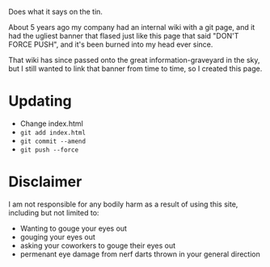 Does what it says on the tin.

About 5 years ago my company had an internal wiki with a git page, and it had the ugliest banner that flased
just like this page that said "DON'T FORCE PUSH", and it's been burned into my head ever since.

That wiki has since passed onto the great information-graveyard in the sky, but I still wanted to link that
banner from time to time, so I created this page.


Updating
========

- Change index.html
- `git add index.html`
- `git commit --amend`
- `git push --force`


Disclaimer
==========

I am not responsible for any bodily harm as a result of using this site, including but not limited to:

- Wanting to gouge your eyes out
- gouging your eyes out
- asking your coworkers to gouge their eyes out
- permenant eye damage from nerf darts thrown in your general direction
